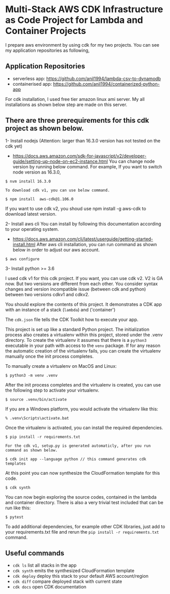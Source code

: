 
#  Multi-Stack AWS CDK Infrastructure as Code Project for Lambda and Container Projects

I prepare aws environment by using cdk for my two projects. You can see my application repositories as following,

## Application Repositories

* serverless app: https://github.com/anil1994/lambda-csv-to-dynamodb
* containerised app: https://github.com/anil1994/containerized-python-app


For cdk installation, I used free tier amazon linux ami server. My all installations as shown below step  are made on this server.


## There are three prerequirements for this cdk project as shown below.


1- Install nodejs (Attention: larger than 16.3.0 version has not tested on the cdk yet)

* https://docs.aws.amazon.com/sdk-for-javascript/v2/developer-guide/setting-up-node-on-ec2-instance.html
 You can change node version by running below command. For example, If you want to switch node version as 16.3.0,

```
$ nvm install 16.3.0
```
```
To download cdk v1, you can use below command.

$ npm install  aws-cdk@1.106.0
```
If you want to use cdk v2, you shoud use npm install -g aws-cdk to download latest version.

2- Install aws cli
You can install by following this documentation according to your operating system.
* https://docs.aws.amazon.com/cli/latest/userguide/getting-started-install.html
After aws cli installation, you can run command as shown below in order to adjust our aws account.

```
$ aws configure
```

3- Install python >= 3.6

I used cdk v1 for this cdk project. If you want, you can use cdk v2. V2 is GA now. But two versions are  different from each other. You consider syntax changes and  version incompatible issue (between cdk and python) between two versions cdkv1 and cdkv2.     

You should explore the contents of this project. It demonstrates a CDK app with an instance of a stack (`lambda`) and ('container')

The `cdk.json` file tells the CDK Toolkit how to execute your app.

This project is set up like a standard Python project.  The initialization process also creates
a virtualenv within this project, stored under the .venv directory.  To create the virtualenv
it assumes that there is a `python3` executable in your path with access to the `venv` package.
If for any reason the automatic creation of the virtualenv fails, you can create the virtualenv
manually once the init process completes.

To manually create a virtualenv on MacOS and Linux:

```
$ python3 -m venv .venv
```

After the init process completes and the virtualenv is created, you can use the following
step to activate your virtualenv.

```
$ source .venv/bin/activate
```

If you are a Windows platform, you would activate the virtualenv like this:

```
% .venv\Scripts\activate.bat
```

Once the virtualenv is activated, you can install the required dependencies.

```
$ pip install -r requirements.txt

For the cdk v1, setup.py is generated automaticly, after you run command as shown below.

$ cdk init app --language python // this command generates cdk templates
```

At this point you can now synthesize the CloudFormation template for this code.

```
$ cdk synth
```

You can now begin exploring the source codes, contained in the lambda and container directory.
There is also a very trivial test included that can be run like this:

```
$ pytest
```

To add additional dependencies, for example other CDK libraries, just add to
your requirements.txt file and rerun the `pip install -r requirements.txt`
command.

## Useful commands

 * `cdk ls`          list all stacks in the app
 * `cdk synth`       emits the synthesized CloudFormation template
 * `cdk deploy`      deploy this stack to your default AWS account/region
 * `cdk diff`        compare deployed stack with current state
 * `cdk docs`        open CDK documentation
